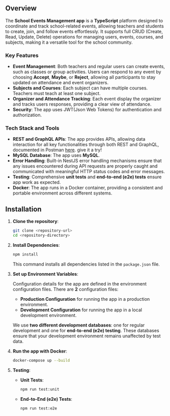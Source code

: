 
## Overview

The **School Events Management app** is a **TypeScript** platform designed to coordinate and track school-related events, allowing teachers and students to create, join, and follow events effortlessly. It supports full CRUD (Create, Read, Update, Delete) operations for managing users, events, courses, and subjects, making it a versatile tool for the school community.

### Key Features

- **Event Management**: Both teachers and regular users can create events, such as classes or group activities. Users can respond to any event by choosing **Accept**, **Maybe**, or **Reject**, allowing all participants to stay updated on attendance and event organizers.
- **Subjects and Courses**: Each subject can have multiple courses. Teachers must teach at least one subject.
- **Organizer and Attendance Tracking**: Each event display the organizer and tracks users responses, providing a clear view of attendance.
- **Security**: The app uses JWT(Json Web Tokens) for authentication and authorization. 

### Tech Stack and Tools

- **REST and GraphQL APIs**: The app provides APIs, allowing data interaction for all key functionalities through both REST and GraphQL, documented in Postman [here](https://documenter.getpostman.com/view/38510958/2sAY55bJLx#491d3242-5137-4f82-a8ab-800ac8aa4946). give it a try!
-  **MySQL Database**: The app uses **MySQL**.
- **Error Handling**: Built-in NestJS error handling mechanisms ensure that any issues encountered during API requests are properly caught and communicated with meaningful HTTP status codes and error messages.
- **Testing**: Comprehensive **unit tests** and **end-to-end (e2e) tests** ensure app work as expected.
- **Docker**: The app runs in a Docker container, providing a consistent and portable environment across different systems.

## Installation

1. **Clone the repository**:
   ```bash
   git clone <repository-url>
   cd <repository-directory>
   ```

2. **Install Dependencies**:
   ```bash
   npm install
   ```
   This command installs all dependencies listed in the `package.json` file.

3. **Set up Environment Variables**:

   Configuration details for the app are defined in the environment configuration files. There are **2** configuration files:
   - **Production Configuration** for running the app in a production environment.
   - **Development Configuration** for running the app in a local development environment.
   
   We use **two different development databases**: one for regular development and one for **end-to-end (e2e) testing**. These databases ensure that your development environment remains unaffected by test data.

4. **Run the app with Docker**:
   ```bash
   docker-compose up --build
   ```

5. **Testing**:
   - **Unit Tests**:
     ```bash
     npm run test:unit
     ```
   - **End-to-End (e2e) Tests**:
     ```bash
     npm run test:e2e
     ```
